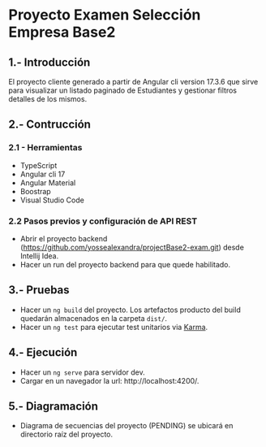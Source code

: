 # Proyecto Examen Selección Empresa Base2

## 1.- Introducción 

El proyecto cliente generado a partir de Angular cli version 17.3.6 que sirve para visualizar un listado paginado de Estudiantes y gestionar filtros  detalles de los mismos.

## 2.- Contrucción 

### 2.1 - Herramientas
  * TypeScript
  * Angular cli 17
  * Angular Material
  * Boostrap
  * Visual Studio Code

### 2.2 Pasos previos y configuración de API REST
  * Abrir el proyecto backend (https://github.com/yossealexandra/projectBase2-exam.git) desde Intellij Idea.
  * Hacer un run del proyecto backend para que quede habilitado.

## 3.- Pruebas
  * Hacer un `ng build` del proyecto. Los artefactos producto del build quedarán almacenados en la carpeta `dist/`.
  * Hacer un `ng test` para ejecutar test unitarios via [Karma](https://karma-runner.github.io).

## 4.- Ejecución
  * Hacer un `ng serve` para servidor dev.
  * Cargar en un navegador la url: http://localhost:4200/.

## 5.- Diagramación
* Diagrama de secuencias del proyecto (PENDING) se ubicará en directorio raíz del proyecto.

